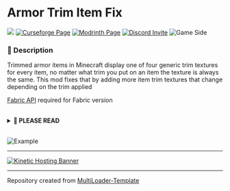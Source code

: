 # Armor Trim Item Fix

![](https://img.shields.io/badge/Mod%20Loaders-Forge%20%26%20Fabric-green?style=for-the-badge)
[![Curseforge Page](https://img.shields.io/badge/Curseforge-Page-orange?style=for-the-badge&logo=curseforge "CurseForge Page")](https://www.curseforge.com/minecraft/mc-mods/armor-trim-item-fix)
[![Modrinth Page](https://img.shields.io/badge/Modrinth-Page-1bd96a?style=for-the-badge&logo=modrinth "Modrinth Page")](https://modrinth.com/mod/armor-trim-item-fix)
[![Discord Invite](https://img.shields.io/badge/Discord-Einsteins%20Lab-blue?style=for-the-badge&logo=discord)](https://discord.gg/gSsaFAvrBM)
![Game Side](https://img.shields.io/badge/Side-Client-FF4500?style=for-the-badge)

### **📘 Description**
Trimmed armor items in Minecraft display one of four generic trim textures for every item, no matter what trim you
put on an item the texture is always the same. This mod fixes that by adding more item trim textures that
change depending on the trim applied

[Fabric API](https://modrinth.com/mod/fabric-api) required for Fabric version

<br>
<details>
<summary><b>📜 PLEASE READ</b></summary>
<ul>
<li>You may use this mod in modpacks</li>
<li>You may make resource/data packs</li>
<hr>
<li>You may <b>NOT</b> publish/reupload this mod in any form (edited or not) on another site without asking first</li>
<li>You may <b>NOT</b> sell this mod or it's source code in any form</li>
</ul>
</details>
<br>

![Example](https://i.imgur.com/9BG86Nc.png)

---

[![Kinetic Hosting Banner](https://i.imgur.com/u6Fn0I0.png)](https://billing.kinetichosting.net/aff.php?aff=124)

---

Repository created from [MultiLoader-Template](https://github.com/jaredlll08/MultiLoader-Template)
